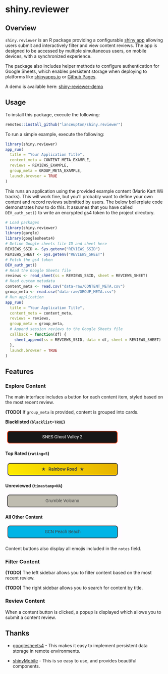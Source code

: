 shiny.reviewer
================

<!-- README.md is generated from README.Rmd. Please edit that file -->
<!-- badges: start -->
<!-- badges: end -->

## Overview

`shiny.reviewer` is an R package providing a configurable [shiny
app](https://shiny.posit.co/) allowing users submit and interactively
filter and view content reviews. The app is designed to be accessed by
multiple simultaneous users, on mobile devices, with a synchronized
experience.

The package also includes helper methods to configure authentication for
Google Sheets, which enables persistent storage when deploying to
platforms like [shinyapps.io](https://shinyapps.io) or [Github
Pages](https://pages.github.com/).

A demo is available here:
[shiny-reviewer-demo](https://lanceupton.shinyapps.io/shiny-reviewer-demo)

## Usage

To install this package, execute the following:

``` r
remotes::install_github("lanceupton/shiny.reviewer")
```

To run a simple example, execute the following:

``` r
library(shiny.reviewer)
app_run(
  title = "Your Application Title",
  content_meta = CONTENT_META_EXAMPLE,
  reviews = REVIEWS_EXAMPLE, 
  group_meta = GROUP_META_EXAMPLE,
  launch.browser = TRUE
)
```

This runs an application using the provided example content (Mario Kart
Wii tracks). This will work fine, but you’ll probably want to define
your own content and record reviews submitted by users. The below
boilerplate code demonstrates how to do this. It assumes that you have
called `DEV_auth_set()` to write an encrypted gs4 token to the project
directory.

``` r
# Load packages
library(shiny.reviewer)
library(gargle)
library(googlesheets4)
# Define Google sheets file ID and sheet here
REVIEWS_SSID <- Sys.getenv("REVIEWS_SSID")
REVIEWS_SHEET <- Sys.getenv("REVIEWS_SHEET")
# Fetch the gs4 token
DEV_auth_get()
# Read the Google Sheets file
reviews <- read_sheet(ss = REVIEWS_SSID, sheet = REVIEWS_SHEET)
# Read custom metadata
content_meta <- read.csv("data-raw/CONTENT_META.csv")
group_meta <- read.csv("data-raw/GROUP_META.csv")
# Run application
app_run(
  title = "Your Application Title",
  content_meta = content_meta,
  reviews = reviews, 
  group_meta = group_meta,
  # Append session reviews to the Google Sheets file
  callback = function(df) {
    sheet_append(ss = REVIEWS_SSID, data = df, sheet = REVIEWS_SHEET)
  },
  launch.browser = TRUE
)
```

## Features

### Explore Content

The main interface includes a button for each content item, styled based
on the most recent review.

**(TODO)** If `group_meta` is provided, content is grouped into cards.

**Blacklisted (`blacklist=TRUE`)**

![](readme_files/content_blacklisted.png)

**Top Rated (`rating=5`)**

![](readme_files/content_5star.png)

**Unreviewed (`timestamp=NA`)**

![](readme_files/content_unreviewed.png)

**All Other Content**

![](readme_files/content_default.png)

Content buttons also display all emojis included in the `notes` field.

### Filter Content

**(TODO)** The left sidebar allows you to filter content based on the
most recent review.

**(TODO)** The right sidebar allows you to search for content by title.

### Review Content

When a content button is clicked, a popup is displayed which allows you
to submit a content review.

## Thanks

- [googlesheets4](https://googlesheets4.tidyverse.org/) - This makes it
  easy to implement persistent data storage in remote environments.

- [shinyMobile](https://rinterface.github.io/shinyMobile/) - This is so
  easy to use, and provides beautiful components.
